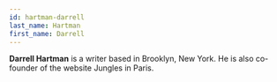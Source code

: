 ```yaml
---
id: hartman-darrell
last_name: Hartman
first_name: Darrell
---
```

**Darrell Hartman** is a writer based in Brooklyn, New York. He is also co-founder of the website Jungles in Paris.